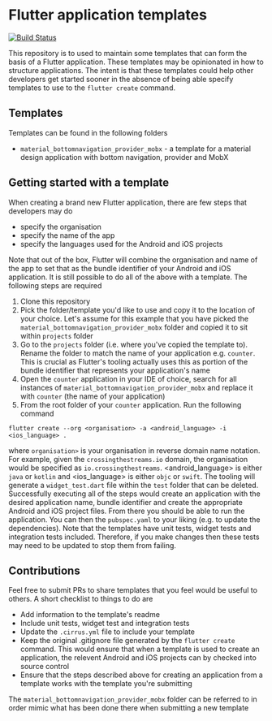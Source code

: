 # Flutter application templates

[![Build Status](https://api.cirrus-ci.com/github/MaikuB/flutter_app_templates.svg)](https://cirrus-ci.com/github/MaikuB/flutter_app_templates)

This repository is to used to maintain some templates that can form the basis of a Flutter application. These templates may be opinionated in how to structure applications. The intent is that these templates could help other developers get started sooner in the absence of being able specify templates to use to the `flutter create` command.

## Templates 
Templates can be found in the following folders

- `material_bottomnavigation_provider_mobx` - a template for a material design application with bottom navigation, provider and MobX

## Getting started with a template

When creating a brand new Flutter application, there are few steps that developers may do

- specify the organisation 
- specify the name of the app
- specify the languages used for the Android and iOS projects

Note that out of the box, Flutter will combine the organisation and name of the app to set that as the bundle identifier of your Android and iOS application. It is still possible to do all of the above with a template. The following steps are required
1. Clone this repository
2. Pick the folder/template you'd like to use and copy it to the location of your choice. Let's assume for this example that you have picked the `material_bottomnavigation_provider_mobx` folder and copied it to sit within `projects` folder
3. Go to the `projects` folder (i.e. where you've copied the template to). Rename the folder to match the name of your application e.g. `counter`. This is crucial as Flutter's tooling actually uses this as portion of the bundle identifier that represents your application's name
4. Open the `counter` application in your IDE of choice, search for all instances of `material_bottomnavigation_provider_mobx` and replace it with `counter` (the name of your application)
5. From the root folder of your `counter` application. Run the following command

```
flutter create --org <organisation> -a <android_language> -i <ios_language> .
```

where `organisation>` is your organisation in reverse domain name notation. For example, given the `crossingthestreams.io` domain, the organisation would be specified as `io.crossingthestreams`. <android_language> is either `java` or `kotlin` and <ios_language> is either `objc` or `swift`. The tooling will generate a `widget_test.dart` file within the `test` folder that can be deleted. Successfully executing all of the steps would create an application with the desired application name, bundle identifier and create the appropriate Android and iOS project files. From there you should be able to run the application. You can then the `pubspec.yaml` to your liking (e.g. to update the dependencies). Note that the templates have unit tests, widget tests and integration tests included. Therefore, if you make changes then these tests may need to be updated to stop them from failing.

## Contributions

Feel free to submit PRs to share templates that you feel would be useful to others. A short checklist to things to do are

- Add information to the template's readme
- Include unit tests, widget test and integration tests
- Update the `.cirrus.yml` file to include your template
- Keep the original .gitignore file generated by the `flutter create` command. This would ensure that when a template is used to create an application, the relevent Android and iOS projects can by checked into source control
- Ensure that the steps described above for creating an application from a template works with the template you're submitting

The `material_bottomnavigation_provider_mobx` folder can be referred to in order mimic what has been done there when submitting a new template
